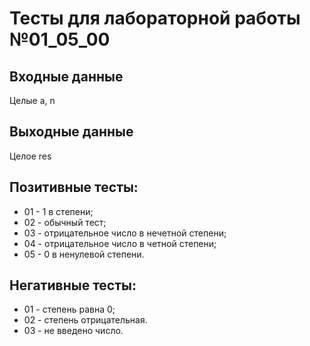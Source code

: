 # Тесты для лабораторной работы №01_05_00
## Входные данные
Целые a, n
## Выходные данные
Целoе res
## Позитивные тесты:
- 01 - 1 в степени;
- 02 - обычный тест;
- 03 - отрицательное число в нечетной степени;
- 04 - отрицательное число в четной степени;
- 05 - 0 в ненулевой степени.
## Негативные тесты:
- 01 - степень равна 0;
- 02 - степень отрицательная.
- 03 - не введено число.